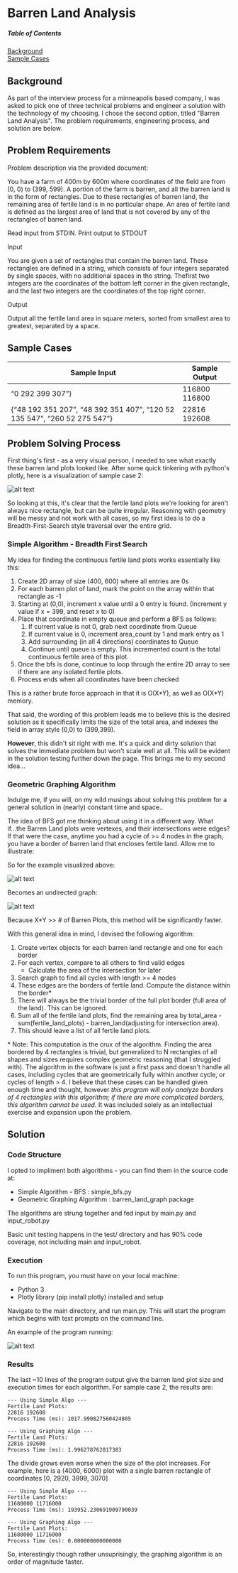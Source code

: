 # Barren Land Analysis

##### Table of Contents  
[Background](#Background)  
[Sample Cases](#SampleCases)

## Background
As part of the interview process for a minneapolis based company, I was asked to pick one of three technical problems and engineer a solution with the technology of my choosing. I chose the second option, titled "Barren Land Analysis". The problem requirements, engineering process, and solution are below.
## Problem Requirements
Problem description via the provided document:

You have a farm of 400m by 600m where coordinates of the field are from (0, 0) to (399, 599). A portion of the farm is barren, and all the barren land is in the form of rectangles. Due to these rectangles of barren land, the remaining area of fertile land is in no particular shape. An area of fertile land is defined as the largest area of land that is not covered by any of the rectangles of barren land.

Read input from STDIN. Print output to STDOUT

Input

You are given a set of rectangles that contain the barren land. These rectangles are defined in a string, which consists of four integers separated by single spaces, with no additional spaces in the string. Thefirst two integers are the coordinates of the bottom left corner in the given rectangle, and the last two integers are the coordinates of the top right corner.

Output

Output all the fertile land area in square meters, sorted from smallest area to greatest, separated by a space.
## Sample Cases
|Sample Input|Sample Output|
|---|---|
|“0 292 399 307”}|116800 116800|
|{“48 192 351 207”, “48 392 351 407”, “120 52 135 547”, “260 52 275 547”}|22816 192608|
## Problem Solving Process
First thing's first - as a very visual person, I needed to see what exactly these barren land plots looked like. After some quick tinkering with python's plotly, here is a visualization of sample case 2:

![alt text](https://github.com/schwertJake/Barren_Land_Analysis/blob/master/imgs/viz_case_2.PNG "")

So looking at this, it's clear that the fertile land plots we're looking for aren't always nice rectangle, but can be quite irregular. Reasoning with geometry will be messy and not work with all cases, so my first idea is to do a Breadth-First-Search style traversal over the entire grid.

### Simple Algorithm - Breadth First Search
My idea for finding the continuous fertile land plots works essentially like this:
1. Create 2D array of size (400, 600) where all entries are 0s
2. For each barren plot of land, mark the point on the array within that rectangle as -1
3. Starting at (0,0), increment x value until a 0 entry is found. (Increment y value if x = 399, and reset x to 0)
4. Place that coordinate in empty queue and perform a BFS as follows:
    1. If current value is not 0, grab next coordinate from Queue
    2. If current value is 0, increment area_count by 1 and mark entry as 1
    3. Add surrounding (in all 4 directions) coordinates to Queue
    4. Continue until queue is empty. This incremented count is the total continuous fertile area of this plot.
5. Once the bfs is done, continue to loop through the entire 2D array to see if there are any isolated fertile plots.
6. Process ends when all coordinates have been checked

This is a rather brute force approach in that it is O(X\*Y), as well as O(X\*Y) memory. 

That said, the wording of this problem leads me to believe this is the desired solution as it specifically limits the size of the total area, and indexes the field in array style (0,0) to (399,399).

**However**, this didn't sit right with me. It's a quick and dirty solution that solves the immediate problem but won't scale well at all. This will be evident in the solution testing further down the page. This brings me to my second idea...

### Geometric Graphing Algorithm
Indulge me, if you will, on my wild musings about solving this problem for a general solution in (nearly) constant time and space..

The idea of BFS got me thinking about using it in a different way. What if...the Barren Land plots were vertexes, and their intersections were edges? If that were the case, anytime you had a cycle of >= 4 nodes in the graph, you have a border of barren land that encloses fertile land. Allow me to illustrate:

So for the example visualized above:

![alt text](https://github.com/schwertJake/Barren_Land_Analysis/blob/master/imgs/viz_case_2_graph_labels.png "")

Becomes an undirected graph:

![alt text](https://github.com/schwertJake/Barren_Land_Analysis/blob/master/imgs/viz_case_2_graph.png "")

Because X\*Y >> # of Barren Plots, this method will be significantly faster.

With this general idea in mind, I devised the following algorithm:
1. Create vertex objects for each barren land rectangle and one for each border
2. For each vertex, compare to all others to find valid edges
    * Calculate the area of the intersection for later
3. Search graph to find all cycles with length >= 4 nodes
4. These edges are the borders of fertile land. Compute the distance within the border*
5. There will always be the trivial border of the full plot border (full area of the land). This can be ignored.
6. Sum all of the fertile land plots, find the remaining area by total_area - sum(fertile_land_plots) - barren_land(adjusting for intersection area).
7. This should leave a list of all fertile land plots.

\* Note: This computation is the crux of the algorithm. Finding the area bordered by 4 rectangles is trivial, but generalized to N rectangles of all shapes and sizes requires complex geometric reasoning (that I struggled with). The algorithm in the software is just a first pass and doesn't handle all cases, including cycles that are geometrically fully within another cycle, or cycles of length > 4. I believe that these cases can be handled given enough time and thought, however _this program will only analyze borders of 4 rectangles with this algorithm; if there are more complicated borders, this algorithm cannot be used._ It was included solely as an intellectual exercise and expansion upon the problem.

## Solution

### Code Structure
I opted to impliment both algorithms - you can find them in the source code at:
* Simple Algorithm - BFS : simple_bfs.py
* Geometric Graphing Algorithm : barren_land_graph package

The algorithms are strung together and fed input by main.py and input_robot.py

Basic unit testing happens in the test/ directory and has 90% code coverage, not including main and input_robot.

### Execution
To run this program, you must have on your local machine:
* Python 3
* Plotly library (pip install plotly) installed and setup

Navigate to the main directory, and run main.py. This will start the program which begins with text prompts on the command line.

An example of the program running:

![alt text](https://github.com/schwertJake/Barren_Land_Analysis/blob/master/imgs/execution.gif "")

### Results
The last ~10 lines of the program output give the barren land plot size and execution times for each algorithm. For sample case 2, the results are:

```
--- Using Simple Algo ---
Fertile Land Plots:
22816 192608 
Process Time (ms): 1017.990827560424805

--- Using Graphing Algo ---
Fertile Land Plots:
22816 192608 
Process Time (ms): 1.996278762817383
```

The divide grows even worse when the size of the plot increases. For example, here is a (4000, 6000) plot with a single barren rectangle of coordinates [0, 2920, 3999, 3070]

```
--- Using Simple Algo ---
Fertile Land Plots:
11680000 11716000 
Process Time (ms): 193952.230691909790039

--- Using Graphing Algo ---
Fertile Land Plots:
11680000 11716000 
Process Time (ms): 0.000000000000000
```

So, interestingly though rather unsuprisingly, the graphing algorithm is an order of magnitude faster.
